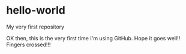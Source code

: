 # hello-world
My very first repository


OK then, this is the very first time I'm using GitHub. Hope it goes well!! Fingers crossed!!!
